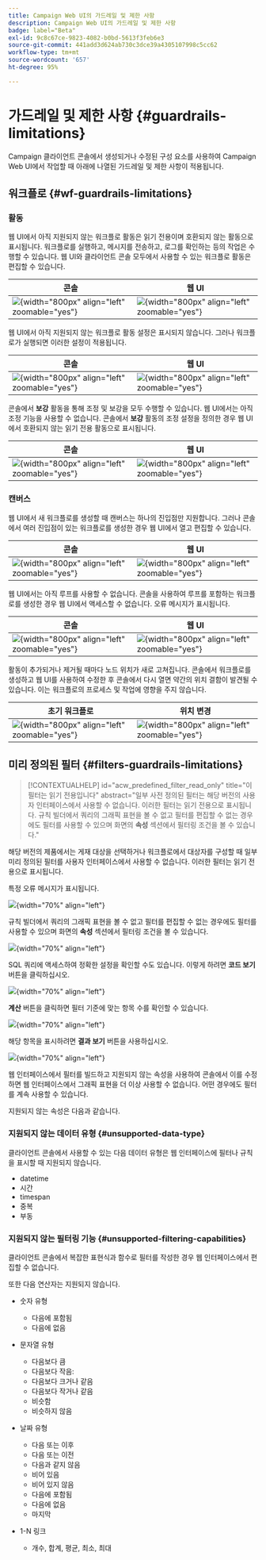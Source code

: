 ```yaml
---
title: Campaign Web UI의 가드레일 및 제한 사항
description: Campaign Web UI의 가드레일 및 제한 사항
badge: label="Beta"
exl-id: 9c8c67ce-9823-4082-b0bd-5613f3feb6e3
source-git-commit: 441add3d624ab730c3dce39a4305107998c5cc62
workflow-type: tm+mt
source-wordcount: '657'
ht-degree: 95%

---
```


# 가드레일 및 제한 사항 {#guardrails-limitations}

Campaign 클라이언트 콘솔에서 생성되거나 수정된 &#x200B;&#x200B;구성 요소를 사용하여 Campaign Web UI에서 작업할 때 아래에 나열된 가드레일 및 제한 사항이 적용됩니다.

## 워크플로 {#wf-guardrails-limitations}

### 활동

웹 UI에서 아직 지원되지 않는 워크플로 활동은 읽기 전용이며 호환되지 않는 활동으로 표시됩니다. 워크플로를 실행하고, 메시지를 전송하고, 로그를 확인하는 등의 작업은 수행할 수 있습니다. 웹 UI와 클라이언트 콘솔 모두에서 사용할 수 있는 워크플로 활동은 편집할 수 있습니다.

| 콘솔 | 웹 UI |
| --- | --- |
| ![](assets/limitations-activities-console.png){width="800px" align="left" zoomable="yes"} | ![](assets/limitations-activities-web.png){width="800px" align="left" zoomable="yes"} |

웹 UI에서 아직 지원되지 않는 워크플로 활동 설정은 표시되지 않습니다. 그러나 워크플로가 실행되면 이러한 설정이 적용됩니다.

| 콘솔 | 웹 UI |
| --- | --- |
| ![](assets/limitations-options-console.png){width="800px" align="left" zoomable="yes"} | ![](assets/limitations-options-web.png){width="800px" align="left" zoomable="yes"} |

콘솔에서 **보강** 활동을 통해 조정 및 보강을 모두 수행할 수 있습니다. 웹 UI에서는 아직 조정 기능을 사용할 수 없습니다. 콘솔에서 **보강** 활동의 조정 설정을 정의한 경우 웹 UI에서 호환되지 않는 읽기 전용 활동으로 표시됩니다.

| 콘솔 | 웹 UI |
| --- | --- |
| ![](assets/limitations-options-console.png){width="800px" align="left" zoomable="yes"} | ![](assets/limitations-options-web.png){width="800px" align="left" zoomable="yes"} |

### 캔버스

웹 UI에서 새 워크플로를 생성할 때 캔버스는 하나의 진입점만 지원합니다. 그러나 콘솔에서 여러 진입점이 있는 워크플로를 생성한 경우 웹 UI에서 열고 편집할 수 있습니다.

| 콘솔 | 웹 UI |
| --- | --- |
| ![](assets/limitations-multiple-console.png){width="800px" align="left" zoomable="yes"} | ![](assets/limitations-multiple-web.png){width="800px" align="left" zoomable="yes"} |

웹 UI에서는 아직 루프를 사용할 수 없습니다. 콘솔을 사용하여 루프를 포함하는 워크플로를 생성한 경우 웹 UI에서 액세스할 수 없습니다. 오류 메시지가 표시됩니다.

| 콘솔 | 웹 UI |
| --- | --- |
| ![](assets/limitations-loops-console.png){width="800px" align="left" zoomable="yes"} | ![](assets/limitations-loops-web.png){width="800px" align="left" zoomable="yes"} |

활동이 추가되거나 제거될 때마다 노드 위치가 새로 고쳐집니다. 콘솔에서 워크플로를 생성하고 웹 UI를 사용하여 수정한 후 콘솔에서 다시 열면 약간의 위치 결함이 발견될 수 있습니다. 이는 워크플로의 프로세스 및 작업에 영향을 주지 않습니다.

| 초기 워크플로 | 위치 변경 |
| --- | --- |
| ![](assets/limitations-positioning1.png){width="800px" align="left" zoomable="yes"} | ![](assets/limitations-positioning2.png){width="800px" align="left" zoomable="yes"} |

## 미리 정의된 필터 {#filters-guardrails-limitations}

>[!CONTEXTUALHELP]
>id="acw_predefined_filter_read_only"
>title="이 필터는 읽기 전용입니다"
>abstract="일부 사전 정의된 필터는 해당 버전의 사용자 인터페이스에서 사용할 수 없습니다. 이러한 필터는 읽기 전용으로 표시됩니다. 규칙 빌더에서 쿼리의 그래픽 표현을 볼 수 없고 필터를 편집할 수 없는 경우에도 필터를 사용할 수 있으며 화면의 **속성** 섹션에서 필터링 조건을 볼 수 있습니다."

해당 버전의 제품에서는 게재 대상을 선택하거나 워크플로에서 대상자를 구성할 때 일부 미리 정의된 필터를 사용자 인터페이스에서 사용할 수 없습니다. 이러한 필터는 읽기 전용으로 표시됩니다.

특정 오류 메시지가 표시됩니다.

![](assets/filter-unavailable.png){width="70%" align="left"}

규칙 빌더에서 쿼리의 그래픽 표현을 볼 수 없고 필터를 편집할 수 없는 경우에도 필터를 사용할 수 있으며 화면의 **속성** 섹션에서 필터링 조건을 볼 수 있습니다.

![](assets/rule-edit.png){width="70%" align="left"}

SQL 쿼리에 액세스하여 정확한 설정을 확인할 수도 있습니다. 이렇게 하려면 **코드 보기** 버튼을 클릭하십시오.

![](assets/rule-code-view.png){width="70%" align="left"}

**계산** 버튼을 클릭하면 필터 기준에 맞는 항목 수를 확인할 수 있습니다.

![](assets/rule-calculate.png){width="70%" align="left"}

해당 항목을 표시하려면 **결과 보기** 버튼을 사용하십시오.

![](assets/rule-view-results.png){width="70%" align="left"}

웹 인터페이스에서 필터를 빌드하고 지원되지 않는 속성을 사용하여 콘솔에서 이를 수정하면 웹 인터페이스에서 그래픽 표현을 더 이상 사용할 수 없습니다. 어떤 경우에도 필터를 계속 사용할 수 있습니다.

지원되지 않는 속성은 다음과 같습니다.

### 지원되지 않는 데이터 유형 {#unsupported-data-type}

클라이언트 콘솔에서 사용할 수 있는 다음 데이터 유형은 웹 인터페이스에 필터나 규칙을 표시할 때 지원되지 않습니다.

* datetime
* 시간
* timespan
* 중복
* 부동

### 지원되지 않는 필터링 기능 {#unsupported-filtering-capabilities}

클라이언트 콘솔에서 복잡한 표현식과 함수로 필터를 작성한 경우 웹 인터페이스에서 편집할 수 없습니다.

또한 다음 연산자는 지원되지 않습니다.

* 숫자 유형
   * 다음에 포함됨
   * 다음에 없음

* 문자열 유형
   * 다음보다 큼
   * 다음보다 작음:
   * 다음보다 크거나 같음
   * 다음보다 작거나 같음
   * 비슷함
   * 비슷하지 않음

* 날짜 유형
   * 다음 또는 이후
   * 다음 또는 이전
   * 다음과 같지 않음
   * 비어 있음
   * 비어 있지 않음
   * 다음에 포함됨
   * 다음에 없음
   * 마지막

* 1-N 링크
   * 개수, 합계, 평균, 최소, 최대
